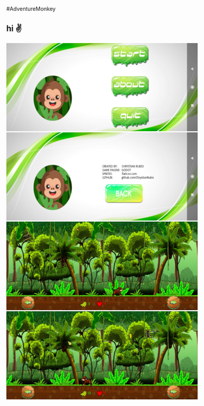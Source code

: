 #AdventureMonkey

## hi :v:


!["AventureMonkeyScreen"](ScreenshotInit.jpg "Init")
!["AventureMonkeyScreen"](ScreenshotAbout.jpg "About")
!["AventureMonkeyScreen"](ScreenshotGame1.jpg "In game")
!["AventureMonkeyScreen"](ScreenshotGame2.jpg "In game")
